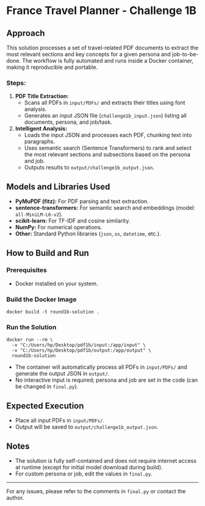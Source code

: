 # France Travel Planner - Challenge 1B

## Approach
This solution processes a set of travel-related PDF documents to extract the most relevant sections and key concepts for a given persona and job-to-be-done. The workflow is fully automated and runs inside a Docker container, making it reproducible and portable.

### Steps:
1. **PDF Title Extraction:**
   - Scans all PDFs in `input/PDFs/` and extracts their titles using font analysis.
   - Generates an input JSON file (`challenge1b_input.json`) listing all documents, persona, and job/task.
2. **Intelligent Analysis:**
   - Loads the input JSON and processes each PDF, chunking text into paragraphs.
   - Uses semantic search (Sentence Transformers) to rank and select the most relevant sections and subsections based on the persona and job.
   - Outputs results to `output/challenge1b_output.json`.

## Models and Libraries Used
- **PyMuPDF (fitz):** For PDF parsing and text extraction.
- **sentence-transformers:** For semantic search and embeddings (model: `all-MiniLM-L6-v2`).
- **scikit-learn:** For TF-IDF and cosine similarity.
- **NumPy:** For numerical operations.
- **Other:** Standard Python libraries (`json`, `os`, `datetime`, etc.).

## How to Build and Run

### Prerequisites
- Docker installed on your system.

### Build the Docker Image
```
docker build -t round1b-solution .
```

### Run the Solution
```
docker run --rm \
  -v "C:/Users/hp/Desktop/pdf1b/input:/app/input" \
  -v "C:/Users/hp/Desktop/pdf1b/output:/app/output" \
  round1b-solution
```
- The container will automatically process all PDFs in `input/PDFs/` and generate the output JSON in `output/`.
- No interactive input is required; persona and job are set in the code (can be changed in `final.py`).

## Expected Execution
- Place all input PDFs in `input/PDFs/`.
- Output will be saved to `output/challenge1b_output.json`.

## Notes
- The solution is fully self-contained and does not require internet access at runtime (except for initial model download during build).
- For custom persona or job, edit the values in `final.py`.

---
For any issues, please refer to the comments in `final.py` or contact the author.
